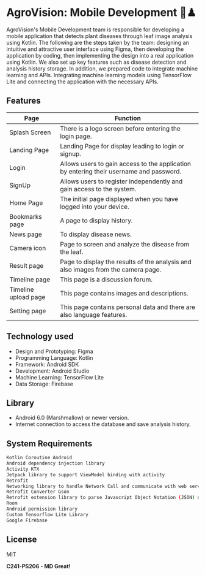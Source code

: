 # AgroVision: Mobile Development 🤖♟

AgroVision's Mobile Development team is responsible for developing a mobile application that detects plant diseases through leaf image analysis using Kotlin. The following are the steps taken by the team: designing an intuitive and attractive user interface using Figma, then developing the application by coding, then implementing the design into a real application using Kotlin. We also set up key features such as disease detection and analysis history storage. In addition, we prepared code to integrate machine learning and APIs. Integrating machine learning models using TensorFlow Lite and connecting the application with the necessary APIs.

## Features

| Page | Function |
| ------ | ------ |
| Splash Screen | There is a logo screen before entering the login page. |
| Landing Page | Landing Page for display leading to login or signup. |
| Login | Allows users to gain access to the application by entering their username and password. |
| SignUp | Allows users to register independently and gain access to the system. |
| Home Page | The initial page displayed when you have logged into your device. |
|  Bookmarks page | A page to display history. |
| News page | To display disease news. |
| Camera icon | Page to screen and analyze the disease from the leaf. |
| Result page | Page to display the results of the analysis and also images from the camera page. |
| Timeline page | This page is a discussion forum. |
| Timeline upload page | This page contains images and descriptions. |
| Setting page | This page contains personal data and there are also language features. |

## Technology used

- Design and Prototyping: Figma
- Programming Language: Kotlin
- Framework: Android SDK
- Development: Android Studio
- Machine Learning: TensorFlow Lite
- Data Storage: Firebase

## Library

- Android 6.0 (Marshmallow) or newer version.
- Internet connection to access the database and save analysis history.

## System Requirements

```sh
Kotlin Coroutine Android 
Android dependency injection library
Activity KTX 
Jetpack library to support ViewModel binding with activity
Retrofit 
Networking library to handle Network Call and communicate with web server
Retrofit Converter Gson 
Retrofit extension library to parse Javascript Object Notation (JSON) data
Room 
Android permission library
Custom Tensorflow Lite Library
Google Firebase
```

## License

MIT

**C241-PS206 - MD Great!**

[//]: # (These are reference links used in the body of this note and get stripped out when the markdown processor does its job. There is no need to format nicely because it shouldn't be seen. Thanks SO - http://stackoverflow.com/questions/4823468/store-comments-in-markdown-syntax)

   [dill]: <https://github.com/joemccann/dillinger>
   [git-repo-url]: <https://github.com/joemccann/dillinger.git>
   [john gruber]: <http://daringfireball.net>
   [df1]: <http://daringfireball.net/projects/markdown/>
   [markdown-it]: <https://github.com/markdown-it/markdown-it>
   [Ace Editor]: <http://ace.ajax.org>
   [node.js]: <http://nodejs.org>
   [Twitter Bootstrap]: <http://twitter.github.com/bootstrap/>
   [jQuery]: <http://jquery.com>
   [@tjholowaychuk]: <http://twitter.com/tjholowaychuk>
   [express]: <http://expressjs.com>
   [AngularJS]: <http://angularjs.org>
   [Gulp]: <http://gulpjs.com>

   [PlDb]: <https://github.com/joemccann/dillinger/tree/master/plugins/dropbox/README.md>
   [PlGh]: <https://github.com/joemccann/dillinger/tree/master/plugins/github/README.md>
   [PlGd]: <https://github.com/joemccann/dillinger/tree/master/plugins/googledrive/README.md>
   [PlOd]: <https://github.com/joemccann/dillinger/tree/master/plugins/onedrive/README.md>
   [PlMe]: <https://github.com/joemccann/dillinger/tree/master/plugins/medium/README.md>
   [PlGa]: <https://github.com/RahulHP/dillinger/blob/master/plugins/googleanalytics/README.md>
